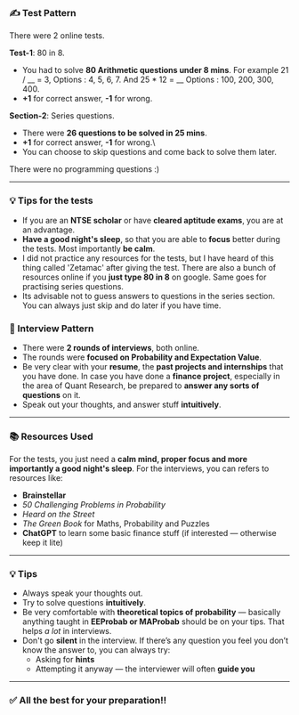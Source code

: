 ### ✍️ Test Pattern

There were 2 online tests.

**Test-1**: 80 in 8.
- You had to solve **80 Arithmetic questions under 8 mins**. For example 21 / __ = 3, Options : 4, 5, 6, 7. And 25 * 12 = __ Options : 100, 200, 300, 400. 
- **+1** for correct answer, **-1** for wrong.
  
**Section-2**: Series questions.
  - There were **26 questions to be solved in 25 mins**. 
  - **+1** for correct answer, **-1** for wrong.\
  - You can choose to skip questions and come back to solve them later. 

There were no programming questions :)

---
### 💡 Tips for the tests
- If you are an **NTSE scholar** or have **cleared aptitude exams**, you are at an advantage.
- **Have a good night's sleep**, so that you are able to **focus** better during the tests. Most importantly **be calm**.
- I did not practice any resources for the tests, but I have heard of this thing called 'Zetamac' after giving the test. There are also a bunch of resources online if you **just type 80 in 8** on google. Same goes for practising series questions.
- Its advisable not to guess answers to questions in the series section. You can always just skip and do later if you have time. 

### 👥 Interview Pattern
- There were **2 rounds of interviews**, both online. 
- The rounds were **focused on Probability and Expectation Value**. 
- Be very clear with your **resume**, the **past projects and internships** that you have done. In case you have done a **finance project**, especially in the area of Quant Research, be prepared to **answer any sorts of questions** on it.
- Speak out your thoughts, and answer stuff **intuitively**. 

---

### 📚 Resources Used
For the tests, you just need a **calm mind, proper focus and more importantly a good night's sleep**.
For the interviews, you can refers to resources like:
- **Brainstellar**
- *50 Challenging Problems in Probability*
- *Heard on the Street*
- *The Green Book* for Maths, Probability and Puzzles
- **ChatGPT** to learn some basic finance stuff (if interested — otherwise keep it lite)

---


### 💡 Tips

- Always speak your thoughts out. 
- Try to solve questions **intuitively**.
- Be very comfortable with **theoretical topics of probability** — basically anything taught in **EEProbab or MAProbab** should be on your tips. That helps *a lot* in interviews.
- Don't go **silent** in the interview. If there’s any question you feel you don’t know the answer to, you can always try:
  - Asking for **hints**
  - Attempting it anyway — the interviewer will often **guide you**

---

### ✅ All the best for your preparation!!

